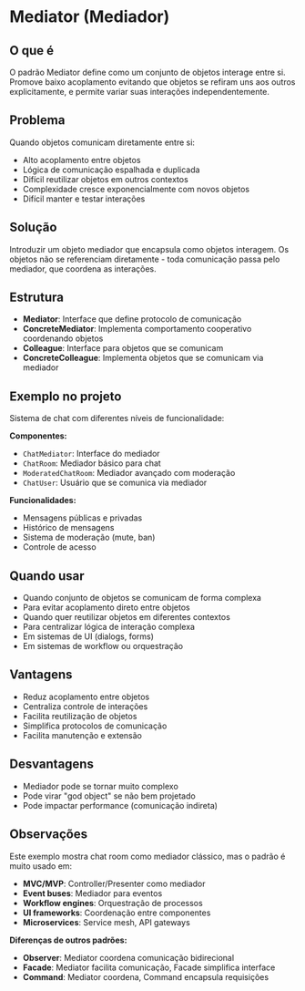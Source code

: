 # Mediator (Mediador)

## O que é

O padrão Mediator define como um conjunto de objetos interage entre si. Promove baixo acoplamento evitando que objetos se refiram uns aos outros explicitamente, e permite variar suas interações independentemente.

## Problema

Quando objetos comunicam diretamente entre si:
- Alto acoplamento entre objetos
- Lógica de comunicação espalhada e duplicada
- Difícil reutilizar objetos em outros contextos
- Complexidade cresce exponencialmente com novos objetos
- Difícil manter e testar interações

## Solução

Introduzir um objeto mediador que encapsula como objetos interagem. Os objetos não se referenciam diretamente - toda comunicação passa pelo mediador, que coordena as interações.

## Estrutura

- **Mediator**: Interface que define protocolo de comunicação
- **ConcreteMediator**: Implementa comportamento cooperativo coordenando objetos
- **Colleague**: Interface para objetos que se comunicam
- **ConcreteColleague**: Implementa objetos que se comunicam via mediador

## Exemplo no projeto

Sistema de chat com diferentes níveis de funcionalidade:

**Componentes:**
- `ChatMediator`: Interface do mediador
- `ChatRoom`: Mediador básico para chat
- `ModeratedChatRoom`: Mediador avançado com moderação
- `ChatUser`: Usuário que se comunica via mediador

**Funcionalidades:**
- Mensagens públicas e privadas
- Histórico de mensagens
- Sistema de moderação (mute, ban)
- Controle de acesso

## Quando usar

- Quando conjunto de objetos se comunicam de forma complexa
- Para evitar acoplamento direto entre objetos
- Quando quer reutilizar objetos em diferentes contextos
- Para centralizar lógica de interação complexa
- Em sistemas de UI (dialogs, forms)
- Em sistemas de workflow ou orquestração

## Vantagens

- Reduz acoplamento entre objetos
- Centraliza controle de interações
- Facilita reutilização de objetos
- Simplifica protocolos de comunicação
- Facilita manutenção e extensão

## Desvantagens

- Mediador pode se tornar muito complexo
- Pode virar "god object" se não bem projetado
- Pode impactar performance (comunicação indireta)

## Observações

Este exemplo mostra chat room como mediador clássico, mas o padrão é muito usado em:
- **MVC/MVP**: Controller/Presenter como mediador
- **Event buses**: Mediador para eventos
- **Workflow engines**: Orquestração de processos
- **UI frameworks**: Coordenação entre componentes
- **Microservices**: Service mesh, API gateways

**Diferenças de outros padrões:**
- **Observer**: Mediator coordena comunicação bidirecional
- **Facade**: Mediator facilita comunicação, Facade simplifica interface
- **Command**: Mediator coordena, Command encapsula requisições